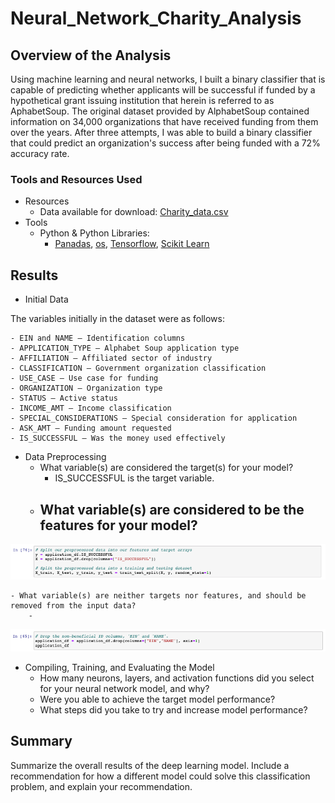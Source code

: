 # Neural_Network_Charity_Analysis

## Overview of the Analysis
Using machine learning and neural networks, I built a binary classifier that is capable of predicting whether applicants will be successful if funded by a hypothetical grant issuing institution that herein is referred to as AphabetSoup. The original dataset provided by AlphabetSoup contained information on 34,000 organizations that have received funding from them over the years. After three attempts, I was able to build a binary classifier that could predict an organization's success after being funded with a 72% accuracy rate.

### Tools and Resources Used
- Resources
    - Data available for download: [Charity_data.csv](https://github.com/TuckerRasbury/Neural_Network_Charity_Analysis/raw/main/Resources/charity_data.csv)
- Tools
    - Python & Python Libraries:
        - [Panadas](https://pandas.pydata.org/), [os](https://www.geeksforgeeks.org/os-module-python-examples/#:~:text=The%20OS%20module%20in%20Python,using%20operating%20system%2Ddependent%20functionality.&text=path*%20modules%20include%20many%20functions%20to%20interact%20with%20the%20file%20system.), [Tensorflow](https://www.tensorflow.org/learn), [Scikit Learn](https://github.com/scikit-learn/scikit-learn)

## Results

- Initial Data

The variables initially in the dataset were as follows:

    - EIN and NAME — Identification columns
    - APPLICATION_TYPE — Alphabet Soup application type
    - AFFILIATION — Affiliated sector of industry
    - CLASSIFICATION — Government organization classification
    - USE_CASE — Use case for funding
    - ORGANIZATION — Organization type
    - STATUS — Active status
    - INCOME_AMT — Income classification
    - SPECIAL_CONSIDERATIONS — Special consideration for application
    - ASK_AMT — Funding amount requested
    - IS_SUCCESSFUL — Was the money used effectively

- Data Preprocessing
    - What variable(s) are considered the target(s) for your model?
        - IS_SUCCESSFUL is the target variable.
    - What variable(s) are considered to be the features for your model?
        -  
  
![](/Images/target_values.png)
  
    - What variable(s) are neither targets nor features, and should be removed from the input data?
        -   

![](/Images/external_to_model_values.png)

- Compiling, Training, and Evaluating the Model
    - How many neurons, layers, and activation functions did you select for your neural network model, and why?
    - Were you able to achieve the target model performance?
    - What steps did you take to try and increase model performance?

## Summary
Summarize the overall results of the deep learning model. Include a recommendation for how a different model could solve this classification problem, and explain your recommendation.

